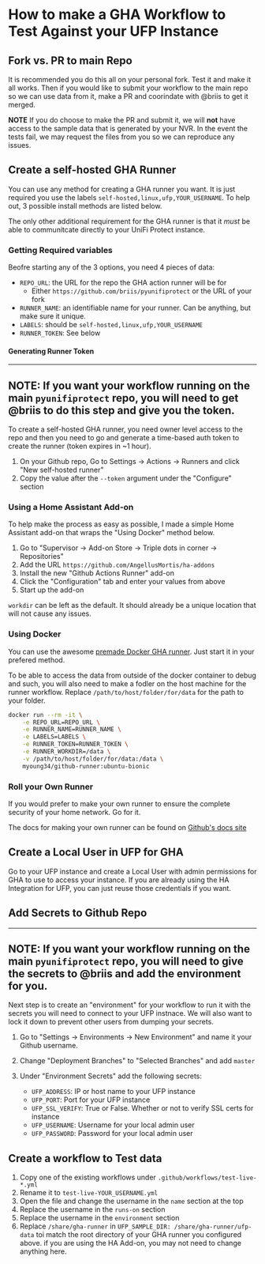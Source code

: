 # How to make a GHA Workflow to Test Against your UFP Instance

## Fork vs. PR to main Repo

It is recommended you do this all on your personal fork. Test it and make it all works. Then if you would like to submit your workflow to the main repo so we can use data from it, make a PR and coorindate with @briis to get it merged.

**NOTE** If you do choose to make the PR and submit it, we will **not** have access to the sample data that is generated by your NVR. In the event the tests fail, we may request the files from you so we can reproduce any issues.

## Create a self-hosted GHA Runner

You can use any method for creating a GHA runner you want. It is just required you use the labels `self-hosted,linux,ufp,YOUR_USERNAME`. To help out, 3 possible install methods are listed below.

The only other additional requirement for the GHA runner is that it _must_ be able to communitcate directly to your UniFi Protect instance.

### Getting Required variables

Beofre starting any of the 3 options, you need 4 pieces of data:

* `REPO_URL`: the URL for the repo the GHA action runner will be for
    * Either `https://github.com/briis/pyunifiprotect` or the URL of your fork
* `RUNNER_NAME`: an identifiable name for your runner. Can be anything, but make sure it unique.
* `LABELS`: should be `self-hosted,linux,ufp,YOUR_USERNAME`
* `RUNNER_TOKEN`: See below

#### Generating Runner Token

-----
**NOTE**: If you want your workflow running on the main `pyunifiprotect` repo, you will need to get @briis to do this step and give you the token.
-----

To create a self-hosted GHA runner, you need owner level access to the repo and then you need to go and generate a time-based auth token to create the runner (token expires in ~1 hour).

1. On your Github repo, Go to Settings -> Actions -> Runners and click "New self-hosted runner"
2. Copy the value after the `--token` argument under the "Configure" section

### Using a Home Assistant Add-on

To help make the process as easy as possible, I made a simple Home Assistant add-on that wraps the "Using Docker" method below.

1. Go to "Supervisor -> Add-on Store -> Triple dots in corner -> Repositories"
2. Add the URL `https://github.com/AngellusMortis/ha-addons`
3. Install the new "Github Actions Runner" add-on
4. Click the "Configuration" tab and enter your values from above
5. Start up the add-on

`workdir` can be left as the default. It should already be a unique location that will not cause any issues.

### Using Docker

You can use the awesome [premade Docker GHA runner](https://github.com/myoung34/docker-github-actions-runner). Just start it in your prefered method.

To be able to access the data from outside of the docker container to debug and such, you will also need to make a fodler on the host machine for the runner workflow. Replace `/path/to/host/folder/for/data` for the path to your folder.

```bash
docker run --rm -it \
    -e REPO_URL=REPO_URL \
    -e RUNNER_NAME=RUNNER_NAME \
    -e LABELS=LABELS \
    -e RUNNER_TOKEN=RUNNER_TOKEN \
    -e RUNNER_WORKDIR=/data \
    -v /path/to/host/folder/for/data:/data \
    myoung34/github-runner:ubuntu-bionic
```

### Roll your Own Runner

If you would prefer to make your own runner to ensure the complete security of your home network. Go for it.

The docs for making your own runner can be found on [Github's docs site](https://docs.github.com/en/actions/hosting-your-own-runners/adding-self-hosted-runners)



## Create a Local User in UFP for GHA

Go to your UFP instance and create a Local User with admin permissions for GHA to use to access your instance. If you are already using the HA Integration for UFP, you can just reuse those credentials if you want.

## Add Secrets to Github Repo

-----
**NOTE**: If you want your workflow running on the main `pyunifiprotect` repo, you will need to give the secrets to @briis and add the environment for you.
-----

Next step is to create an "environment" for your workflow to run it with the secrets you will need to connect to your UFP instnace. We will also want to lock it down to prevent other users from dumping your secrets.

1. Go to "Settings -> Environments -> New Environment" and name it your Github username.
2. Change "Deployment Branches" to "Selected Branches" and add `master`
3. Under "Environment Secrets" add the following secrets:

    * `UFP_ADDRESS`: IP or host name to your UFP instance
    * `UFP_PORT`: Port for your UFP instance
    * `UFP_SSL_VERIFY`: True or False. Whether or not to verify SSL certs for instance
    * `UFP_USERNAME`: Username for your local admin user
    * `UFP_PASSWORD`: Password for your local admin user

## Create a workflow to Test data

1. Copy one of the existing workflows under `.github/workflows/test-live-*.yml`
2. Rename it to `test-live-YOUR_USERNAME.yml`
3. Open the file and change the username in the `name` section at the top
4. Replace the username in the `runs-on` section
5. Replace the username in the `environment` section
6. Replace `/share/gha-runner` in `UFP_SAMPLE_DIR: /share/gha-runner/ufp-data` toi match the root directory of your GHA runner you configured above. if you are using the HA Add-on, you may not need to change anything here.
